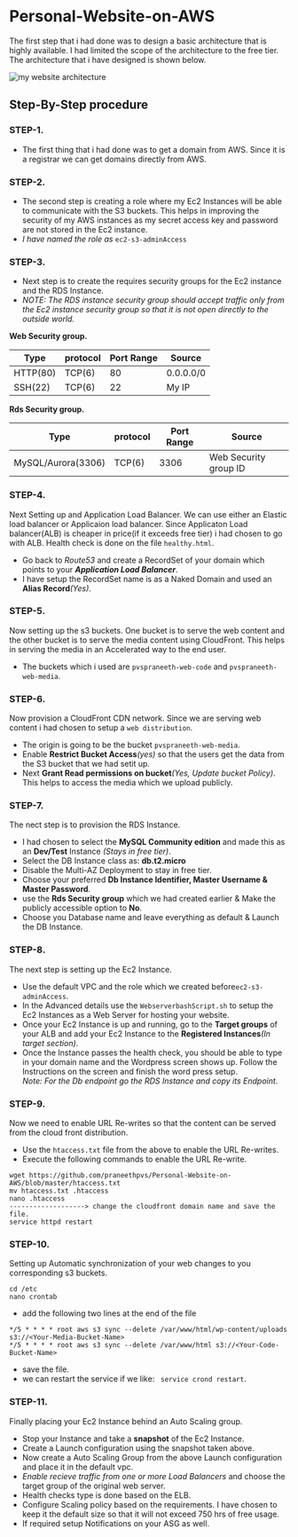 # Personal-Website-on-AWS

The first step that i had done was to design a basic architecture that is highly available. I had limited the scope of the architecture to the free tier. The architecture that i have designed is shown below.  
  
![my website architecture](https://user-images.githubusercontent.com/31011479/29950962-4a2de93a-8e74-11e7-82dd-ad43cc1a98d5.jpg)

## Step-By-Step procedure

### STEP-1.
* The first thing that i had done was to get a domain from AWS. Since it is a registrar we can get domains directly from AWS.  

### STEP-2.
* The second step is creating a role where my Ec2 Instances will be able to communicate with the S3 buckets. This helps in improving the security of my AWS instances as my secret access key and password are not stored in the Ec2 instance.  
* _I have named the role as_ ``` ec2-s3-adminAccess ```

### STEP-3.
* Next step is to create the requires security groups for the Ec2 instance and the RDS Instance.  
* _NOTE: The RDS instance security group should accept traffic only from the Ec2 instance security group so that it is not open directly to the outside world._

**Web Security group.**  

Type | protocol | Port Range | Source
------------ | ------------- | ------------- | -------------
HTTP(80) | TCP(6) | 80 | 0.0.0.0/0
SSH(22) | TCP(6) | 22 | My IP

**Rds Security group.**  

Type | protocol | Port Range | Source
------------ | ------------- | ------------- | -------------
MySQL/Aurora(3306) | TCP(6) | 3306 | Web Security group ID

### STEP-4.
Next Setting up and Application Load Balancer. We can use either an Elastic load balancer or Applicaion load balancer. Since Applicaton Load balancer(ALB) is cheaper in price(if it exceeds free tier) i had chosen to go with ALB. Health check is done on the file ```healthy.html```.  
  
* Go back to *Route53* and create a RecordSet of your domain which points to your ***Application Load Balancer***.  
* I have setup the RecordSet name is as a Naked Domain and used an **Alias Record**_(Yes)_.
 
### STEP-5.
Now setting up the s3 buckets. One bucket is to serve the web content and the other bucket is to serve the media content using CloudFront. This helps in serving the media in an Accelerated way to the end user.  
  
* The buckets which i used are ```pvspraneeth-web-code``` and ```pvspraneeth-web-media```.  
  
### STEP-6.
Now provision a CloudFront CDN network. Since we are serving web content i had chosen to setup a ```web distribution```.
* The origin is going to be the bucket ```pvspraneeth-web-media```.  
* Enable **Restrict Bucket Access**_(yes)_ so that the users get the data from the S3 bucket that we had setit up.
* Next **Grant Read permissions on bucket**_(Yes, Update bucket Policy)_. This helps to access the media which we upload publicly.

### STEP-7.
The nect step is to provision the RDS Instance.
* I had chosen to select the **MySQL Community edition** and made this as an **Dev/Test** Instance _(Stays in free tier)_.
* Select the DB Instance class as: **db.t2.micro**
* Disable the Multi-AZ Deployment to stay in free tier.
* Choose your preferred **Db Instance Identifier, Master Username & Master Password**.
* use the **Rds Security group** which we had created earlier & Make the publicly accessible option to **No**.
* Choose you Database name and leave everything as default & Launch the DB Instance.

### STEP-8.
The next step is setting up the Ec2 Instance.
* Use the default VPC and the role which we created before``` ec2-s3-adminAccess ```.
* In the Advanced details use the ```WebserverbashScript.sh``` to setup the Ec2 Instances as a Web Server for hosting your website.
* Once your Ec2 Instance is up and running, go to the **Target groups** of your ALB and add your Ec2 Instance to the **Registered Instances**_(In target section)_. 
* Once the Instance passes the health check, you should be able to type in your domain name and the Wordpress screen shows up. Follow the Instructions on the screen and finish the word press setup.  
*Note: For the Db endpoint go the RDS Instance and copy its Endpoint*.

### STEP-9.
Now we need to enable URL Re-writes so that the content can be served from the cloud front distribution.
* Use the ```htaccess.txt``` file from the above to enable the URL Re-writes.
* Execute the following commands to enable the URL Re-write.
```
wget https://github.com/praneethpvs/Personal-Website-on-AWS/blob/master/htaccess.txt
mv htaccess.txt .htaccess
nano .htaccess
-------------------> change the cloudfront domain name and save the file.
service httpd restart
```

### STEP-10.
Setting up Automatic synchronization of your web changes to you corresponding s3 buckets.
```
cd /etc
nano crontab
```
* add the following two lines at the end of the file
```
*/5 * * * * root aws s3 sync --delete /var/www/html/wp-content/uploads s3://<Your-Media-Bucket-Name>
*/5 * * * * root aws s3 sync --delete /var/www/html s3://<Your-Code-Bucket-Name>
```
* save the file.
* we can restart the service if we like: ``` service crond restart```.

### STEP-11.
Finally placing your Ec2 Instance behind an Auto Scaling group.
* Stop your Instance and take a **snapshot** of the Ec2 Instance.
* Create a Launch configuration using the snapshot taken above.
* Now create a Auto Scaling Group from the above Launch configuration and place it in the default vpc.
* _Enable recieve traffic from one or more Load Balancers_ and choose the target group of the original web server.
* Health checks type is done based on the ELB.
* Configure Scaling policy based on the requirements. I have chosen to keep it the default size so that it will not exceed 750 hrs of free usage.
* If required setup Notifications on your ASG as well.

